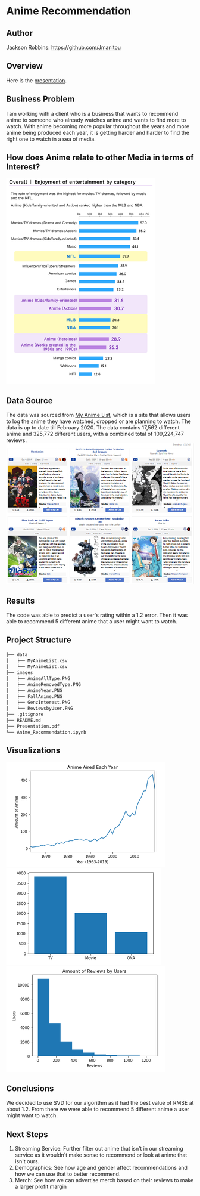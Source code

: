 # Anime Recommendation
## Author
Jackson Robbins: https://github.com/Jmanitou
## Overview
Here is the [presentation](https://docs.google.com/presentation/d/1wMxyKGHZa28VmZYhw6aPmIk89Zt86lxi4fLpRSPwyyw/edit?usp=sharing).
## Business Problem
I am working with a client who is a business that wants to recommend anime to someone who already watches anime and wants to find more to watch. With anime becoming more popular throughout the years and more anime being produced each year, it is getting harder and harder to find the right one to watch in a sea of media. <br/>
## How does Anime relate to other Media in terms of Interest?
<img src="images/OverallInterest.jpg" alt="OverallMedia" width="400"/>

## Data Source
The data was sourced from [My Anime List](https://www.kaggle.com/datasets/hernan4444/anime-recommendation-database-2020/discussion?sort=hotness), which is a site that allows users to log the anime they have watched, dropped or are planning to watch. The data is up to date till February 2020. The data contains 17,562 different anime and 325,772 different users, with a combined total of 109,224,747 reviews. <br/>
![MyAnimeList](images/FallAnime.PNG)
## Results
The code was able to predict a user's rating within a 1.2 error. Then it was able to recommend 5 different anime that a user might want to watch.
## Project Structure
```
├── data
│   ├── MyAnimeList.csv
│   └── MyAnimeList.csv
├── images
│   ├── AnimeAllType.PNG
│   ├── AnimeRemovedType.PNG
│   ├── AnimeYear.PNG
│   ├── FallAnime.PNG
│   ├── GenzInterest.PNG
│   └── ReviewsbyUser.PNG
├── .gitignore
├── README.md
├── Presentation.pdf
└── Anime_Recommendation.ipynb
```

## Visualizations
![Anime Year](images/AnimeYear.PNG) <br/>
![AnimeType](images/AnimeRemovedType.PNG) <br/>
![UserReviews](images/ReviewsbyUser.PNG)
## Conclusions
We decided to use SVD for our algorithm as it had the best value of RMSE at about 1.2. From there we were able to recommend 5 different anime a user might want to watch.
## Next Steps
1. Streaming Service: Further filter out anime that isn’t in our streaming service as it wouldn't make sense to recommend or look at anime that isn't ours.
2. Demographics: See how age and gender affect recommendations and how we can use that to better recommend.
3. Merch: See how we can advertise merch based on their reviews to make a larger profit margin
